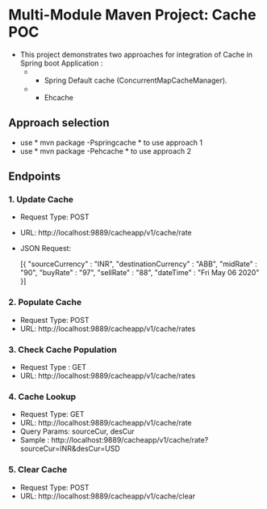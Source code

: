# Multi-Module Maven Project: Cache POC
* This project demonstrates two approaches for integration of Cache in Spring boot Application : 
	- * Spring Default cache (ConcurrentMapCacheManager).
	- * Ehcache
	
## Approach selection
- use * mvn package -Pspringcache * to use approach 1
- use * mvn package -Pehcache * to use approach 2

## Endpoints

### 1. Update Cache
- Request Type: POST
- URL: http://localhost:9889/cacheapp/v1/cache/rate
- JSON Request: 
	
	[{
		"sourceCurrency" : "INR",
		"destinationCurrency" : "ABB",
		"midRate" : "90",
		"buyRate" : "97", 
		"sellRate" : "88", 
		"dateTime" : "Fri May 06 2020"
	}]
	
### 2. Populate Cache
- Request Type: POST
- URL: http://localhost:9889/cacheapp/v1/cache/rates

### 3. Check Cache Population
- Request Type : GET
- URL: http://localhost:9889/cacheapp/v1/cache/rates

### 4. Cache Lookup
- Request Type: GET
- URL: http://localhost:9889/cacheapp/v1/cache/rate
- Query Params: sourceCur, desCur
- Sample : http://localhost:9889/cacheapp/v1/cache/rate?sourceCur=INR&desCur=USD

### 5. Clear Cache
- Request Type: POST
- URL: http://localhost:9889/cacheapp/v1/cache/clear
